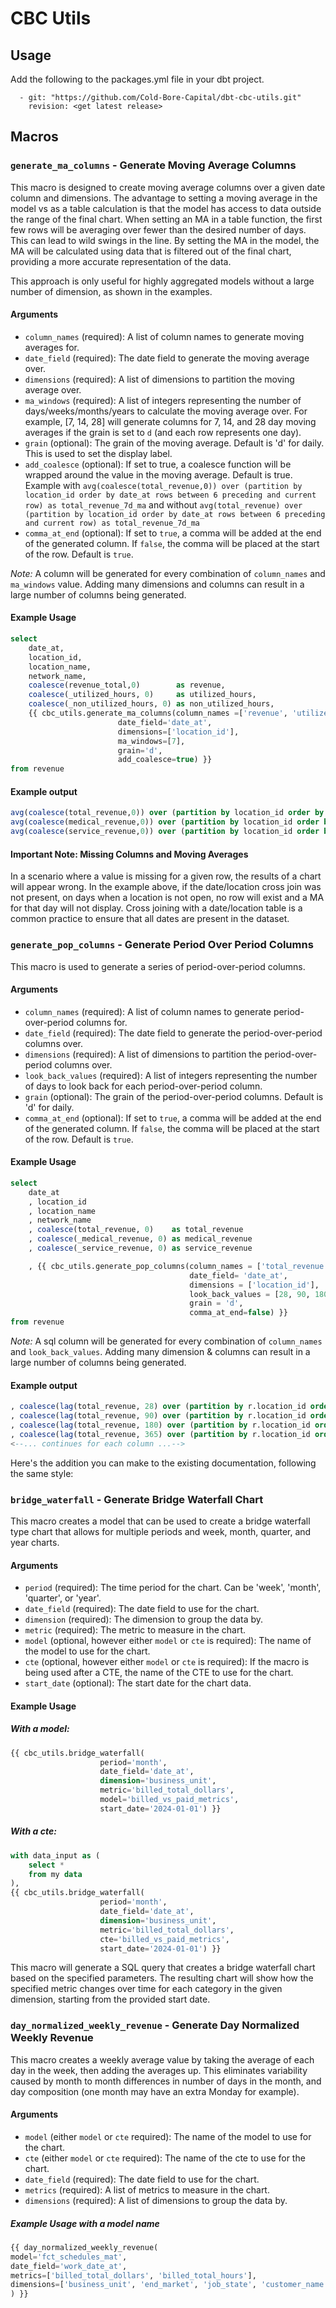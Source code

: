 # CBC Utils

## Usage
Add the following to the packages.yml file in your dbt project.
```
  - git: "https://github.com/Cold-Bore-Capital/dbt-cbc-utils.git"
    revision: <get latest release>
```

## Macros

### `generate_ma_columns` - Generate Moving Average Columns

This macro is designed to create moving average columns over a given date column and dimensions. The advantage to setting a moving average in the model vs as a table calculation is that the model has access to data outside the range of the final chart. When setting an MA in a table function, the first few rows will be averaging over fewer than the desired number of days. This can lead to wild swings in the line. By setting the MA in the model, the MA will be calculated using data that is filtered out of the final chart, providing a more accurate representation of the data.

This approach is only useful for highly aggregated models without a large number of dimension, as shown in the examples. 

#### Arguments
- `column_names` (required): A list of column names to generate moving averages for.
- `date_field` (required): The date field to generate the moving average over.
- `dimensions` (required): A list of dimensions to partition the moving average over. 
- `ma_windows` (required): A list of integers representing the number of days/weeks/months/years to calculate the moving average over. For example, [7, 14, 28] will generate columns for 7, 14, and 28 day moving averages if the grain is set to `d` (and each row represents one day).
- `grain` (optional): The grain of the moving average. Default is 'd' for daily. This is used to set the display label. 
- `add_coalesce` (optional): If set to true, a coalesce function will be wrapped around the value in the moving average. Default is true. Example with `avg(coalesce(total_revenue,0)) over (partition by location_id order by date_at rows between 6 preceding and current row) as total_revenue_7d_ma` and without `avg(total_revenue) over (partition by location_id order by date_at rows between 6 preceding and current row) as total_revenue_7d_ma`
- `comma_at_end` (optional): If set to `true`, a comma will be added at the end of the generated column. If `false`, the comma will be placed at the start of the row. Default is `true`.

*Note:* A column will be generated for every combination of `column_names` and `ma_windows` value. Adding many dimensions and columns can result in a large number of columns being generated.

#### Example Usage
```sql
select
    date_at,
    location_id,
    location_name,
    network_name,
    coalesce(revenue_total,0)        as revenue,
    coalesce(_utilized_hours, 0)     as utilized_hours,
    coalesce(_non_utilized_hours, 0) as non_utilized_hours,
    {{ cbc_utils.generate_ma_columns(column_names =['revenue', 'utilized_hours', 'non_utilized_hours'],
                        date_field='date_at',
                        dimensions=['location_id'],
                        ma_windows=[7], 
                        grain='d', 
                        add_coalesce=true) }}
from revenue
```
#### Example output 
```sql
avg(coalesce(total_revenue,0)) over (partition by location_id order by date_at rows between 6 preceding and current row) as total_revenue_7d_ma,
avg(coalesce(medical_revenue,0)) over (partition by location_id order by date_at rows between 6 preceding and current row) as medical_revenue_7d_ma,
avg(coalesce(service_revenue,0)) over (partition by location_id order by date_at rows between 6 preceding and current row) as service_revenue_7d_ma,
```

#### Important Note: Missing Columns and Moving Averages

In a scenario where a value is missing for a given row, the results of a chart will appear wrong. In the example above, if the date/location cross join was not present, on days when a location is not open, no row will exist and a MA for that day will not display. Cross joining with a date/location table is a common practice to ensure that all dates are present in the dataset.

### `generate_pop_columns` - Generate Period Over Period Columns
This macro is used to generate a series of period-over-period columns.

#### Arguments
- `column_names` (required): A list of column names to generate period-over-period columns for.
- `date_field` (required): The date field to generate the period-over-period columns over.
- `dimensions` (required): A list of dimensions to partition the period-over-period columns over.
- `look_back_values` (required): A list of integers representing the number of days to look back for each period-over-period column.
- `grain` (optional): The grain of the period-over-period columns. Default is 'd' for daily.
- `comma_at_end` (optional): If set to `true`, a comma will be added at the end of the generated column. If `false`, the comma will be placed at the start of the row. Default is `true`.

#### Example Usage

```sql
select
    date_at
    , location_id
    , location_name
    , network_name
    , coalesce(total_revenue, 0)    as total_revenue
    , coalesce(_medical_revenue, 0) as medical_revenue
    , coalesce(_service_revenue, 0) as service_revenue

    , {{ cbc_utils.generate_pop_columns(column_names = ['total_revenue', 'medical_revenue', 'service_revenue'],
                                        date_field= 'date_at',
                                        dimensions = ['location_id'],
                                        look_back_values = [28, 90, 180, 365],
                                        grain = 'd',
                                        comma_at_end=false) }}
from revenue

```
*Note:* A sql column will be generated for every combination of `column_names` and `look_back_values`. Adding many dimension & columns can result in a large number of columns being generated.

#### Example output 

```sql
, coalesce(lag(total_revenue, 28) over (partition by r.location_id order by r.date_at), 0) as total_revenue_28d_pop
, coalesce(lag(total_revenue, 90) over (partition by r.location_id order by r.date_at), 0) as total_revenue_90d_pop
, coalesce(lag(total_revenue, 180) over (partition by r.location_id order by r.date_at), 0) as total_revenue_180d_pop
, coalesce(lag(total_revenue, 365) over (partition by r.location_id order by r.date_at), 0) as total_revenue_365d_pop
<--... continues for each column ...-->
```

Here's the addition you can make to the existing documentation, following the same style:

### `bridge_waterfall` - Generate Bridge Waterfall Chart

This macro creates a model that can be used to create a bridge waterfall type chart that allows for multiple periods and week, month, quarter, and year charts.

#### Arguments
- `period` (required): The time period for the chart. Can be 'week', 'month', 'quarter', or 'year'.
- `date_field` (required): The date field to use for the chart.
- `dimension` (required): The dimension to group the data by.
- `metric` (required): The metric to measure in the chart.
- `model` (optional, however either `model` or `cte` is required): The name of the model to use for the chart.
- `cte` (optional, however either `model` or `cte` is required): If the macro is being used after a CTE, the name of the CTE to use for the chart.
- `start_date` (optional): The start date for the chart data.

#### Example Usage

##### With a model:
```sql
{{ cbc_utils.bridge_waterfall(
                    period='month',
                    date_field='date_at',
                    dimension='business_unit',
                    metric='billed_total_dollars',
                    model='billed_vs_paid_metrics',
                    start_date='2024-01-01') }}
```

##### With a cte:
```sql
with data_input as (
    select *
    from my data
), 
{{ cbc_utils.bridge_waterfall(
                    period='month',
                    date_field='date_at',
                    dimension='business_unit',
                    metric='billed_total_dollars',
                    cte='billed_vs_paid_metrics',
                    start_date='2024-01-01') }}
```

This macro will generate a SQL query that creates a bridge waterfall chart based on the specified parameters. The resulting chart will show how the specified metric changes over time for each category in the given dimension, starting from the provided start date.

### `day_normalized_weekly_revenue` - Generate Day Normalized Weekly Revenue
This macro creates a weekly average value by taking the average of each day in the week, then adding the averages up. This eliminates variability caused by month to month differences in number of days in the month, and day composition (one month may have an extra Monday for example). 

#### Arguments
- `model` (either `model` or `cte` required): The name of the model to use for the chart.
- `cte` (either `model` or `cte` required): The name of the cte to use for the chart.
- `date_field` (required): The date field to use for the chart.
- `metrics` (required): A list of metrics to measure in the chart.
- `dimensions` (required): A list of dimensions to group the data by.

##### Example Usage with a model name
```sql
{{ day_normalized_weekly_revenue(
model='fct_schedules_mat',
date_field='work_date_at',
metrics=['billed_total_dollars', 'billed_total_hours'],
dimensions=['business_unit', 'end_market', 'job_state', 'customer_name']
) }}

```